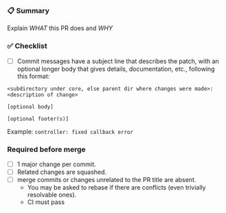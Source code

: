 <!-- .github/PULL_REQUEST_TEMPLATE.md -->
### 📋 Summary
Explain *WHAT* this PR does and *WHY*

### ✅ Checklist
- [ ] Commit messages have a subject line that describes the patch, with an optional longer body that gives details, 
  documentation, etc., following this format:
```
<subdirectory under core, else parent dir where changes were made>: <description of change>

[optional body]

[optional footer(s)]
```
Example: `controller: fixed callback error`

### Required before merge
- [ ] 1 major change per commit.
- [ ] Related changes are squashed.
- [ ] merge commits or changes unrelated to the PR title are absent.
  - You may be asked to rebase if there are conflicts (even trivially resolvable ones).
  - CI must pass
